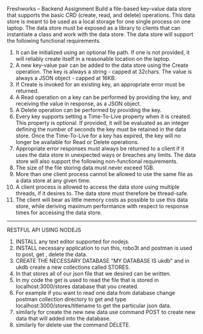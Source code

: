 Freshworks – Backend Assignment
Build a file-based key-value data store that supports the basic CRD (create, read, and delete)
operations. This data store is meant to be used as a local storage for one single process on one
laptop. The data store must be exposed as a library to clients that can instantiate a class and work
with the data store.
The data store will support the following functional requirements.
1. It can be initialized using an optional file path. If one is not provided, it will reliably
create itself in a reasonable location on the laptop.
2. A new key-value pair can be added to the data store using the Create operation. The key
is always a string - capped at 32chars. The value is always a JSON object - capped at
16KB.
3. If Create is invoked for an existing key, an appropriate error must be returned.
4. A Read operation on a key can be performed by providing the key, and receiving the
value in response, as a JSON object.
5. A Delete operation can be performed by providing the key.
6. Every key supports setting a Time-To-Live property when it is created. This property is
optional. If provided, it will be evaluated as an integer defining the number of seconds
the key must be retained in the data store. Once the Time-To-Live for a key has expired,
the key will no longer be available for Read or Delete operations.
7. Appropriate error responses must always be returned to a client if it uses the data store in
unexpected ways or breaches any limits.
The data store will also support the following non-functional requirements.
1. The size of the file storing data must never exceed 1GB.
2. More than one client process cannot be allowed to use the same file as a data store at any
given time.
3. A client process is allowed to access the data store using multiple threads, if it desires to.
The data store must therefore be thread-safe.
4. The client will bear as little memory costs as possible to use this data store, while
deriving maximum performance with respect to response times for accessing the data
store.
-----------------------------------------------------------------------------------------------------------------------------
RESTFUL API USING NODEJS
1. INSTALL any text editor supported for nodejs.
2. INSTALL necessary application to run this, robo3t and postman is used to post, get , delete the data.
3. CREATE THE NECESSARY DATABASE "MY DATABASE IS ukdb" and in ukdb create a new collections called STORES.
4. In that stores all of our json file that we desired can be written.
5. In my code the get is used to read  the file that is stored in localhost:3000/stores database that you created.
6. For example if you want to read one data from database change postman collection directory to get and type 
   localhost:3000/stores/titlename to get the particular json data.
7. similarly for create the new new data use command POST to create new data that will added into the database.
7. similarly for delete use the command DELETE.

